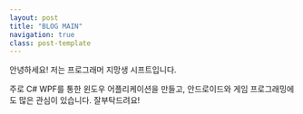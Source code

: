 ```yaml
---
layout: post
title: "BLOG MAIN"
navigation: true
class: post-template
---
```



안녕하세요! 저는 프로그래머 지망생 시프트입니다.

주로 C# WPF를 통한 윈도우 어플리케이션을 만들고, 안드로이드와 게임 프로그래밍에도 많은 관심이 있습니다. 잘부탁드려요!